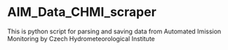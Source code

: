 # AIM_Data_CHMI_scraper
This is python script for parsing and saving data from Automated Imission Monitoring by Czech Hydrometeorological Institute
